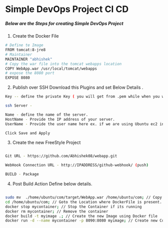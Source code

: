 
# Simple DevOps Project CI CD

##### Below are the Steps for creating Simple DevOps Project  

1. Create the Docker File

```sh
# Define te Image 
FROM tomcat:8-jre8
# Maintainer 
MAINTAINER "abhishek"
# Copy the war file into the tomcat webapps location 
COPY WebApp.war /usr/local/tomcat/webapps
# expose the 8080 port
EXPOSE 8080
```

2. Publish over SSH  Download this Plugins and set Below Details .

```sh
Key -- define the private Key ( you will get from .pem while when you will open as text file)

ssh Server - 

Name - define the name of the server.
HostName - Provide the IP address of your server.
UserName - Provide the user name here ex. if we are using Ubuntu ec2 instance then username is ubuntu

Click Save and Apply 
```

3. Create the new FreeStyle Project 
```sh

Git URL - https://github.com/Abhishek08/webapp.git

WebHook Connection URL - http://IPADDRESS/github-webhook/ (push)

BUILD - Package 
```
4. Post Build Action Define below details.

```sh

sudo mv  ./home/ubuntu/com/target/WebApp.war /home/ubuntu/com; // Copy the war file into the your Server Location 
cd /home/ubuntu/com; // Goto the Location where DockerFile is present.
docker stop mycontainer; // Stop the Container if its running 
docker rm mycontainer; // Remove the container
docker build -t myimage .; // Create the new Image using Docker file
docker run -d --name mycontainer -p 8090:8080 myimage; // Create new Container using the custom Image.

```

